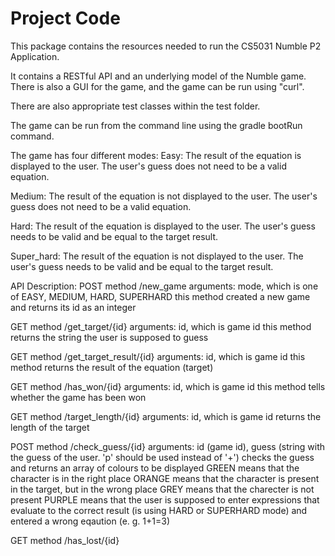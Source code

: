 # Project Code

This package contains the resources needed to run the CS5031 Numble P2 Application.

It contains a RESTful API and an underlying model of the Numble game. There is also a GUI for the game,
and the game can be run using "curl".

There are also appropriate test classes within the test folder.

The game can be run from the command line using the gradle bootRun command.

The game has four different modes:
Easy: The result of the equation is displayed to the user. The user's guess does not need to be a valid equation.

Medium: The result of the equation is not displayed to the user. The user's guess does not need to be a valid equation.

Hard: The result of the equation is displayed to the user. The user's guess needs to be valid and be equal to the target result.

Super_hard: The result of the equation is not displayed to the user. The user's guess needs to be valid and be equal to the target result.

API Description:
POST method /new_game
arguments: mode, which is one of EASY, MEDIUM, HARD, SUPERHARD
this method created a new game and returns its id as an integer

GET method /get_target/{id}
arguments: id, which is game id
this method returns the string the user is supposed to guess

GET method /get_target_result/{id}
arguments: id, which is game id
this method returns the result of the equation (target)

GET method /has_won/{id}
arguments: id, which is game id
this method tells whether the game has been won

GET method /target_length/{id}
arguments: id, which is game id
returns the length of the target

POST method /check_guess/{id}
arguments: id (game id), guess (string with the guess of the user. 'p' should be used instead of '+')
checks the guess and returns an array of colours to be displayed
GREEN means that the character is in the right place
ORANGE means that the character is present in the target, but in the wrong place
GREY means that the charecter is not present
PURPLE means that the user is supposed to enter expressions that evaluate to the correct result (is using HARD or SUPERHARD mode) and entered a wrong eqaution (e. g. 1+1=3)

GET method /has_lost/{id}
